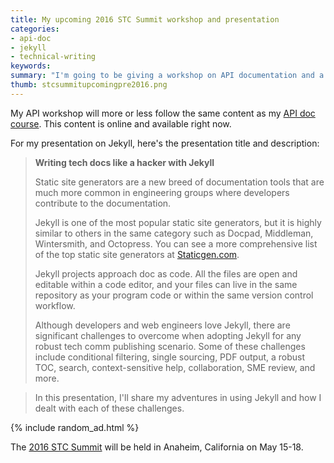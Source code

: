 ```yaml
---
title: My upcoming 2016 STC Summit workshop and presentation
categories:
- api-doc
- jekyll
- technical-writing
keywords:
summary: "I'm going to be giving a workshop on API documentation and a presentation about Jekyll at the STC Summit in Anaheim, California in May."
thumb: stcsummitupcomingpre2016.png
---
```


My API workshop will more or less follow the same content as my [API doc course](https://idratherbewriting.com/learnapidoc/). This content is online and available right now.

For my presentation on Jekyll, here's the presentation title and description:

> **Writing tech docs like a hacker with Jekyll**
>
>Static site generators are a new breed of documentation tools that are much more common in engineering groups where developers contribute to the documentation.
>
>Jekyll is one of the most popular static site generators, but it is highly similar to others in the same category such as Docpad, Middleman, Wintersmith, and Octopress. You can see a more comprehensive list of the top static site generators at [Staticgen.com](http://www.staticgen.com).
>
>Jekyll projects approach doc as code. All the files are open and editable within a code editor, and your files can live in the same repository as your program code or within the same version control workflow.
>
>Although developers and web engineers love Jekyll, there are significant challenges to overcome when adopting Jekyll for any robust tech comm publishing scenario. Some of these challenges include conditional filtering, single sourcing, PDF output, a robust TOC, search, context-sensitive help, collaboration, SME review, and more.

>In this presentation, I'll share my adventures in using Jekyll and how I dealt with each of these challenges.

{% include random_ad.html %}

The [2016 STC Summit](http://summit.stc.org/) will be held in Anaheim, California on May 15-18.
